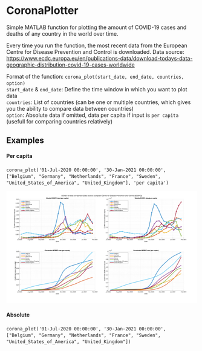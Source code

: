 # CoronaPlotter

Simple MATLAB function for plotting the amount of COVID-19 cases and deaths of any country in the world over time.

Every time you run the function, the most recent data from the European Centre for Disease Prevention and Control is downloaded. 
Data source: https://www.ecdc.europa.eu/en/publications-data/download-todays-data-geographic-distribution-covid-19-cases-worldwide

Format of the function: `corona_plot(start_date, end_date, countries, option)`  
`start_date` & `end_date`: Define the time window in which you want to plot data  
`countries`: List of countries (can be one or multiple countries, which gives you the ability to compare data between countries)  
`option`: Absolute data if omitted, data per capita if input is `per capita` (usefull for comparing countries relatively)  

## Examples
#### Per capita
`corona_plot('01-Jul-2020 00:00:00', '30-Jan-2021 00:00:00', ["Belgium", "Germany", "Netherlands", "France", "Sweden", "United_States_of_America", "United_Kingdom"], 'per capita')`

![test](example.png)

#### Absolute
`corona_plot('01-Jul-2020 00:00:00', '30-Jan-2021 00:00:00', ["Belgium", "Germany", "Netherlands", "France", "Sweden", "United_States_of_America", "United_Kingdom"])`


